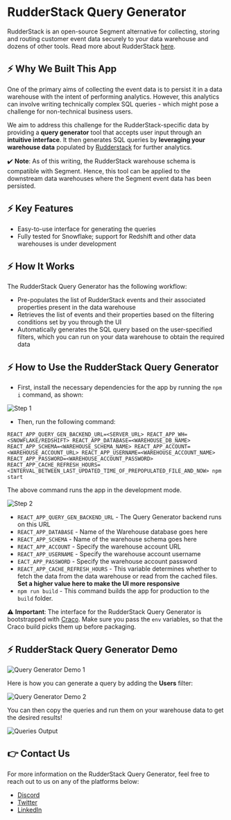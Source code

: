 # RudderStack Query Generator

RudderStack is an open-source Segment alternative for collecting, storing and routing customer event data securely to your data warehouse and dozens of other tools. Read more about RudderStack [here](https://github.com/rudderlabs/rudder-server).

## ⚡️ Why We Built This App
One of the primary aims of collecting the event data is to persist it in a data warehouse with the intent of performing analytics. However, this analytics can involve writing technically complex SQL queries - which might pose a challenge for non-technical business users. 

We aim to address this challenge for the RudderStack-specific data by providing a **query generator** tool that accepts user input through an **intuitive interface**. It then generates SQL queries by **leveraging your warehouse data** populated by [Rudderstack](https://rudderstack.com) for further analytics.

✔️ **Note**: As of this writing, the RudderStack warehouse schema is compatible with Segment. Hence, this tool can be applied to the downstream data warehouses where the Segment event data has been persisted.


## ⚡️ Key Features
* Easy-to-use interface for generating the queries <br>
* Fully tested for Snowflake; support for Redshift and other data warehouses is under development <br>

## ⚡️ How It Works

The RudderStack Query Generator has the following workflow:

- Pre-populates the list of RudderStack events and their associated properties present in the data warehouse
- Retrieves the list of events and their properties based on the filtering conditions set by you through the UI
- Automatically generates the SQL query based on the user-specified filters, which you can run on your data warehouse to obtain the required data

## ⚡️ How to Use the RudderStack Query Generator

- First, install the necessary dependencies for the app by running the `npm i` command, as shown:

![Step 1](https://user-images.githubusercontent.com/59817155/90634896-15d39f80-e246-11ea-836f-c9e6d2df9782.PNG)

- Then, run the following command:

`REACT_APP_QUERY_GEN_BACKEND_URL=<SERVER_URL> REACT_APP_WH=<SNOWFLAKE/REDSHIFT> REACT_APP_DATABASE=<WAREHOUSE_DB_NAME>  REACT_APP_SCHEMA=<WAREHOUSE_SCHEMA_NAME> REACT_APP_ACCOUNT=<WAREHOUSE_ACCOUNT_URL> REACT_APP_USERNAME=<WAREHOUSE_ACCOUNT_NAME> REACT_APP_PASSWORD=<WAREHOUSE_ACCOUNT_PASSWORD> REACT_APP_CACHE_REFRESH_HOURS=<INTERVAL_BETWEEN_LAST_UPDATED_TIME_OF_PREPOPULATED_FILE_AND_NOW> npm start`

The above command runs the app in the development mode. 

![Step 2](https://user-images.githubusercontent.com/59817155/90635003-3b60a900-e246-11ea-81a1-39a01cb712d1.PNG)

- `REACT_APP_QUERY_GEN_BACKEND_URL` - The Query Generator backend runs on this URL
- `REACT_APP_DATABASE` - Name of the Warehouse database goes here
- `REACT_APP_SCHEMA` - Name of the warehouse schema goes here
- `REACT_APP_ACCOUNT` - Specify the warehouse account URL
- `REACT_APP_USERNAME` - Specify the warehouse account username
- `EACT_APP_PASSWORD` - Specify the warehouse account password
- `REACT_APP_CACHE_REFRESH_HOURS` - This variable determines whether to fetch the data from the data warehouse or read from the cached files. **Set a higher value here to make the UI more responsive**
- `npm run build` - This command builds the app for production to the `build` folder.

⚠️ **Important**: The interface for the RudderStack Query Generator is bootstrapped with [Craco](https://github.com/gsoft-inc/craco). Make sure you pass the `env` variables, so that the Craco build picks them up before packaging.


## ⚡️ RudderStack Query Generator Demo

![Query Generator Demo 1](https://user-images.githubusercontent.com/59817155/90628835-f0419880-e23b-11ea-88db-a83288d265a6.gif)

Here is how you can generate a query by adding the **Users** filter:

![Query Generator Demo 2](https://user-images.githubusercontent.com/59817155/90628927-16673880-e23c-11ea-8e9d-5786a1f39c28.gif)

You can then copy the queries and run them on your warehouse data to get the desired results!

![Queries Output](https://user-images.githubusercontent.com/59817155/90628949-21ba6400-e23c-11ea-83cb-9c600ce6bf79.gif)


## 👉 Contact Us

For more information on the RudderStack Query Generator, feel free to reach out to us on any of the platforms below:
- [Discord](https://discordapp.com/invite/xNEdEGw)
- [Twitter](https://twitter.com/rudderstack)
- [LinkedIn](https://www.linkedin.com/company/rudderlabs/)
